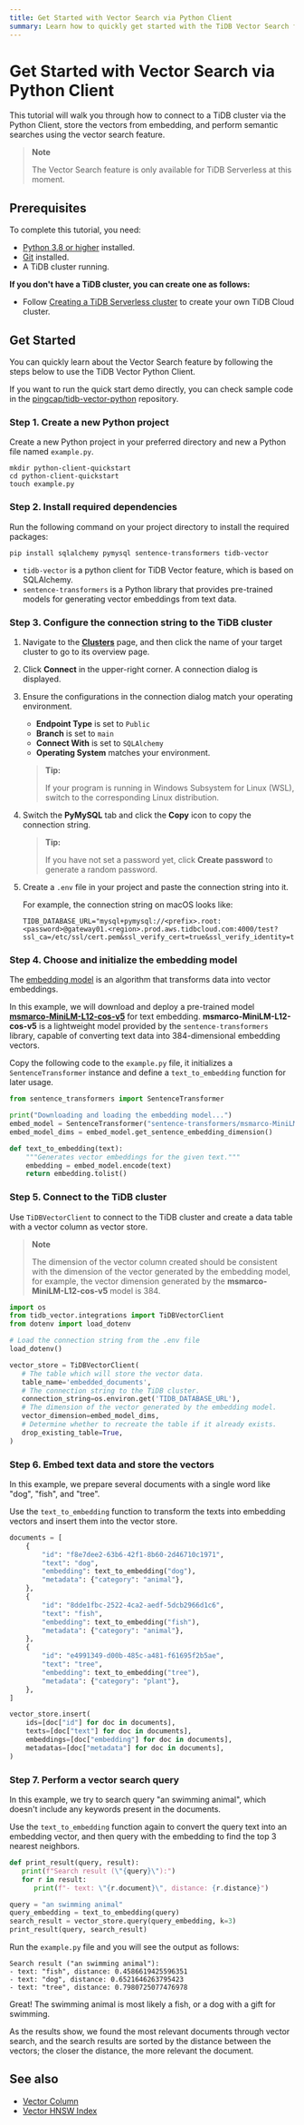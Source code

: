 ```yaml
---
title: Get Started with Vector Search via Python Client
summary: Learn how to quickly get started with the TiDB Vector Search feature via Python Client and perform semantic searches.
---
```


# Get Started with Vector Search via Python Client

This tutorial will walk you through how to connect to a TiDB cluster via the Python Client, store the vectors from embedding, and perform semantic searches using the vector search feature.

> **Note**
>
> The Vector Search feature is only available for TiDB Serverless at this moment.

## Prerequisites

To complete this tutorial, you need:

- [Python 3.8 or higher](https://www.python.org/downloads/) installed.
- [Git](https://git-scm.com/downloads) installed.
- A TiDB cluster running.

<CustomContent platform="tidb-cloud">

**If you don't have a TiDB cluster, you can create one as follows:**

- Follow [Creating a TiDB Serverless cluster](/develop/dev-guide-build-cluster-in-cloud.md) to create your own TiDB Cloud cluster.

</CustomContent>

## Get Started

You can quickly learn about the Vector Search feature by following the steps below to use the TiDB Vector Python Client.

If you want to run the quick start demo directly, you can check sample code in the [pingcap/tidb-vector-python](https://github.com/pingcap/tidb-vector-python/blob/main/examples/python-client-quickstart ) repository.

### Step 1. Create a new Python project

Create a new Python project in your preferred directory and new a Python file named `example.py`.

```shell
mkdir python-client-quickstart
cd python-client-quickstart
touch example.py
```

### Step 2. Install required dependencies

Run the following command on your project directory to install the required packages:

```shell
pip install sqlalchemy pymysql sentence-transformers tidb-vector
```

- `tidb-vector` is a python client for TiDB Vector feature, which is based on SQLAlchemy.
- `sentence-transformers` is a Python library that provides pre-trained models for generating vector embeddings from text data.

### Step 3. Configure the connection string to the TiDB cluster

<SimpleTab>
<div label="TiDB Serverless">

1. Navigate to the [**Clusters**](https://tidbcloud.com/console/clusters) page, and then click the name of your target cluster to go to its overview page.

2. Click **Connect** in the upper-right corner. A connection dialog is displayed.

3. Ensure the configurations in the connection dialog match your operating environment.

    - **Endpoint Type** is set to `Public`
    - **Branch** is set to `main`
    - **Connect With** is set to `SQLAlchemy`
    - **Operating System** matches your environment.

   > **Tip:**
   >
   > If your program is running in Windows Subsystem for Linux (WSL), switch to the corresponding Linux distribution.

4. Switch the **PyMySQL** tab and click the **Copy** icon to copy the connection string.

   > **Tip:**
   > 
   > If you have not set a password yet, click **Create password** to generate a random password. 

5. Create a `.env` file in your project and paste the connection string into it.

    For example, the connection string on macOS looks like:

    ```dotenv
    TIDB_DATABASE_URL="mysql+pymysql://<prefix>.root:<password>@gateway01.<region>.prod.aws.tidbcloud.com:4000/test?ssl_ca=/etc/ssl/cert.pem&ssl_verify_cert=true&ssl_verify_identity=true"
    ```

</div>

</SimpleTab>

### Step 4. Choose and initialize the embedding model

The [embedding model](/tidb-cloud/vector-search-overview.md#embedding-model) is an algorithm that transforms data into vector embeddings.

In this example, we will download and deploy a pre-trained model **[msmarco-MiniLM-L12-cos-v5](https://huggingface.co/sentence-transformers/msmarco-MiniLM-L12-cos-v5)** for text embedding. **msmarco-MiniLM-L12-cos-v5** is a lightweight model provided by the `sentence-transformers` library, capable of converting text data into 384-dimensional embedding vectors.

Copy the following code to the `example.py` file, it initializes a `SentenceTransformer` instance and define a `text_to_embedding` function for later usage.

```python
from sentence_transformers import SentenceTransformer

print("Downloading and loading the embedding model...")
embed_model = SentenceTransformer("sentence-transformers/msmarco-MiniLM-L12-cos-v5", trust_remote_code=True)
embed_model_dims = embed_model.get_sentence_embedding_dimension()

def text_to_embedding(text):
    """Generates vector embeddings for the given text."""
    embedding = embed_model.encode(text)
    return embedding.tolist()
```

### Step 5. Connect to the TiDB cluster

Use `TiDBVectorClient` to connect to the TiDB cluster and create a data table with a vector column as vector store.

> **Note**
> 
> The dimension of the vector column created should be consistent with the dimension of the vector generated by the embedding model, for example, the vector dimension generated by the **msmarco-MiniLM-L12-cos-v5** model is 384.

```python
import os
from tidb_vector.integrations import TiDBVectorClient
from dotenv import load_dotenv

# Load the connection string from the .env file
load_dotenv()

vector_store = TiDBVectorClient(
   # The table which will store the vector data.
   table_name='embedded_documents',
   # The connection string to the TiDB cluster.
   connection_string=os.environ.get('TIDB_DATABASE_URL'),
   # The dimension of the vector generated by the embedding model.
   vector_dimension=embed_model_dims,
   # Determine whether to recreate the table if it already exists.
   drop_existing_table=True,
)
```

### Step 6. Embed text data and store the vectors

In this example, we prepare several documents with a single word like "dog", "fish", and "tree".

Use the `text_to_embedding` function to transform the texts into embedding vectors and insert them into the vector store.

```python
documents = [
    {
        "id": "f8e7dee2-63b6-42f1-8b60-2d46710c1971",
        "text": "dog",
        "embedding": text_to_embedding("dog"),
        "metadata": {"category": "animal"},
    },
    {
        "id": "8dde1fbc-2522-4ca2-aedf-5dcb2966d1c6",
        "text": "fish",
        "embedding": text_to_embedding("fish"),
        "metadata": {"category": "animal"},
    },
    {
        "id": "e4991349-d00b-485c-a481-f61695f2b5ae",
        "text": "tree",
        "embedding": text_to_embedding("tree"),
        "metadata": {"category": "plant"},
    },
]

vector_store.insert(
    ids=[doc["id"] for doc in documents],
    texts=[doc["text"] for doc in documents],
    embeddings=[doc["embedding"] for doc in documents],
    metadatas=[doc["metadata"] for doc in documents],
)
```

### Step 7. Perform a vector search query

In this example, we try to search query "an swimming animal", which doesn't include any keywords present in the documents. 

Use the `text_to_embedding` function again to convert the query text into an embedding vector, and then query with the embedding to find the top 3 nearest neighbors.

```python
def print_result(query, result):
   print(f"Search result (\"{query}\"):")
   for r in result:
      print(f"- text: \"{r.document}\", distance: {r.distance}")

query = "an swimming animal"
query_embedding = text_to_embedding(query)
search_result = vector_store.query(query_embedding, k=3)
print_result(query, search_result)
```

Run the `example.py` file and you will see the output as follows:

```plain
Search result ("an swimming animal"):
- text: "fish", distance: 0.4586619425596351
- text: "dog", distance: 0.6521646263795423
- text: "tree", distance: 0.7980725077476978
```

Great! The swimming animal is most likely a fish, or a dog with a gift for swimming.

As the results show, we found the most relevant documents through vector search, and the search results are sorted by the distance between the vectors; the closer the distance, the more relevant the document.

## See also

- [Vector Column](/tidb-cloud/vector-search-vector-column.md)
- [Vector HNSW Index](/tidb-cloud/vector-search-vector-hnsw-index.md)